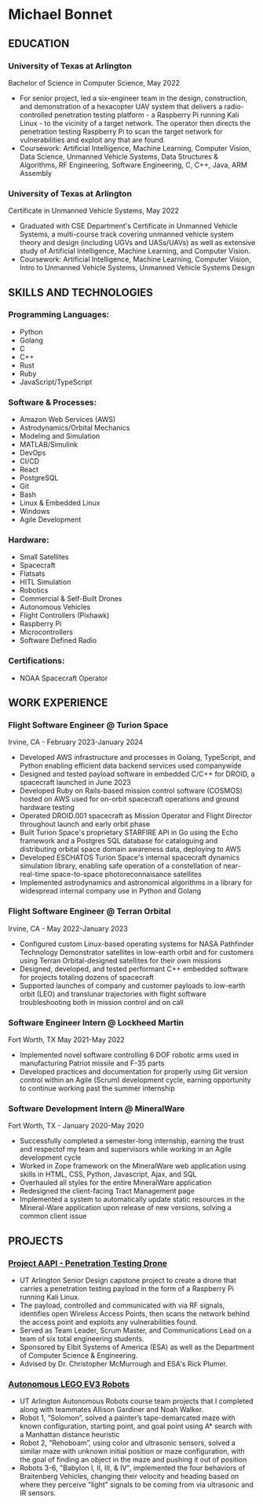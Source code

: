 # Michael Bonnet

## EDUCATION

### University of Texas at Arlington
Bachelor of Science in Computer Science, May 2022
* For senior project, led a six-engineer team in the design, construction, and demonstration of a hexacopter UAV system that delivers a radio-controlled penetration testing platform - a Raspberry Pi running Kali Linux - to the vicinity of a target network. The operator then directs the penetration testing Raspberry Pi to scan the target network for vulnerabilities and exploit any that are found.
* Coursework: Artificial Intelligence, Machine Learning, Computer Vision, Data Science, Unmanned Vehicle Systems, Data Structures & Algorithms, RF Engineering, Software Engineering, C, C++, Java, ARM Assembly

### University of Texas at Arlington
Certificate in Unmanned Vehicle Systems, May 2022
* Graduated with CSE Department's Certificate in Unmanned Vehicle Systems, a multi-course track covering unmanned vehicle system theory and design (including UGVs and UASs/UAVs) as well as extensive study of Artificial Intelligence, Machine Learning, and Computer Vision.
* Coursework: Artificial Intelligence, Machine Learning, Computer Vision, Intro to Unmanned Vehicle Systems, Unmanned Vehicle Systems Design

## SKILLS AND TECHNOLOGIES

### Programming Languages:
* Python
* Golang
* C
* C++
* Rust
* Ruby
* JavaScript/TypeScript

### Software & Processes:
* Amazon Web Services (AWS)
* Astrodynamics/Orbital Mechanics
* Modeling and Simulation
* MATLAB/Simulink
* DevOps
* CI/CD
* React
* PostgreSQL
* Git
* Bash
* Linux & Embedded Linux
* Windows
* Agile Development

### Hardware:
* Small Satellites
* Spacecraft
* Flatsats
* HITL Simulation
* Robotics
* Commercial & Self-Built Drones
* Autonomous Vehicles
* Flight Controllers (Pixhawk)
* Raspberry Pi
* Microcontrollers
* Software Defined Radio

### Certifications:
* NOAA Spacecraft Operator

## WORK EXPERIENCE

### Flight Software Engineer @ Turion Space
Irvine, CA - February 2023-January 2024
* Developed AWS infrastructure and processes in Golang, TypeScript, and Python enabling efficient data backend services used companywide
* Designed and tested payload software in embedded C/C++ for DROID, a spacecraft launched in June 2023
* Developed Ruby on Rails-based mission control software (COSMOS) hosted on AWS used for on-orbit spacecraft operations and ground hardware testing
* Operated DROID.001 spacecraft as Mission Operator and Flight Director throughout launch and early orbit phase
* Built Turion Space's proprietary STARFIRE API in Go using the Echo framework and a Postgres SQL database for cataloguing and distributing orbital space domain awareness data, deploying to AWS
* Developed ESCHATOS Turion Space's internal spacecraft dynamics simulation library, enabling safe operation of a constellation of near-real-time space-to-space photoreconnaisance satellites
* Implemented astrodynamics and astronomical algorithms in a library for widespread internal company use in Python and Golang

### Flight Software Engineer @ Terran Orbital
Irvine, CA - May 2022-January 2023
* Configured custom Linux-based operating systems for NASA Pathfinder Technology Demonstrator satellites in low-earth orbit and for customers using Terran Orbital-designed satellites for their own missions
* Designed, developed, and tested performant C++ embedded software for projects totaling dozens of spacecraft
* Supported launches of company and customer payloads to low-earth orbit (LEO) and translunar trajectories with flight software troubleshooting both in mission control and on call

### Software Engineer Intern @ Lockheed Martin
Fort Worth, TX
May 2021-May 2022
* Implemented novel software controlling 6 DOF robotic arms used in manufacturing Patriot missile and F-35 parts
* Developed practices and documentation for properly using Git version control within an Agile (Scrum) development cycle, earning opportunity to continue working past the summer internship

### Software Development Intern @ MineralWare
Fort Worth, TX - January 2020-May 2020
* Successfully completed a semester-long internship, earning the trust and respectof my team and supervisors while working in an Agile development cycle
* Worked in Zope framework on the MineralWare web application using skills in HTML, CSS, Python, Javascript, Ajax, and SQL
* Overhauled all styles for the entire MineralWare application
* Redesigned the client-facing Tract Management page
* Implemented a system to automatically update static resources in the Mineral-Ware application upon release of new versions, solving a common client issue

## PROJECTS

### [Project AAPI - Penetration Testing Drone](https://github.com/MichaelBonnet/TeamZephyr)
* UT Arlington Senior Design capstone project to create a drone that carries a penetration testing payload in the form of a Raspberry Pi running Kali Linux.
* The payload, controlled and communicated with via RF signals, identifies open Wireless Access Points, then scans the network behind the access point and exploits any vulnerabilities found.
* Served as Team Leader, Scrum Master, and Communications Lead on a team of six total engineering students.
* Sponsored by Elbit Systems of America (ESA) as well as the Department of Computer Science & Engineering.
* Advised by Dr. Christopher McMurrough and ESA's Rick Plumer.

### [Autonomous LEGO EV3 Robots](https://github.com/MichaelBonnet/CSE4360-Projects)
* UT Arlington Autonomous Robots course team projects that I completed along with teammates Allison Gardiner and Noah Walker.
* Robot 1, ”Solomon”, solved a painter’s tape-demarcated maze with known configuration, starting point, and goal point using A* search with a Manhattan distance heuristic
* Robot 2, ”Rehoboam”, using color and ultrasonic sensors, solved a similar maze with unknown initial position or maze configuration, with the goal of finding an object in the maze and pushing it out of position
* Robots 3-6, "Babylon I, II, III, & IV", implemented the four behaviors of Braitenberg Vehicles, changing their velocity and heading based on where they perceive "light" signals to be coming from via ultrasonic and IR sensors.
